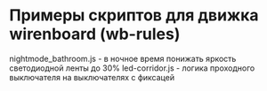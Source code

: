 # Примеры скриптов для движка wirenboard (wb-rules)
nightmode_bathroom.js - в ночное время понижать яркость светодиодной ленты до 30%
led-corridor.js - логика проходного выключателя на выключателях с фиксацей